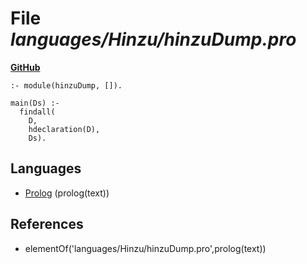 # File _languages/Hinzu/hinzuDump.pro_
**[GitHub](https://github.com/softlang/yas/blob/master/languages/Hinzu/hinzuDump.pro)**
```
:- module(hinzuDump, []).

main(Ds) :-
  findall(
    D,
    hdeclaration(D),
    Ds).
```

## Languages
* [Prolog](../languages/Prolog.md) (prolog(text))

## References
* elementOf('languages/Hinzu/hinzuDump.pro',prolog(text))
